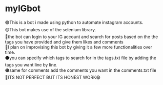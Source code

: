 # myIGbot

🟢This is a bot i made using python to automate instagram accounts.<BR>
🟡This bot makes use of the selenium library.<br>
🔴the bot can login to your IG account and search for posts based on the the tags you have provided and 
  give them likes and comments<br>
🔵I plan on improvising this bot by giving it a few more functionalities over time.<br>
⚫you can specify which tags to search for in the tags.txt file by adding the tags you want line by line.<br>
🟠same for comments add the comments you want in the comments.txt file<br>
🔘ITS NOT PERFECT BUT ITS HONEST WORK😁
